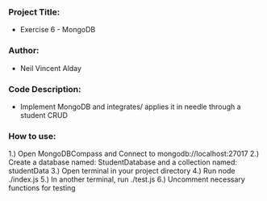 ### Project Title: 
  - Exercise 6 - MongoDB
### Author: 
  - Neil Vincent Alday
### Code Description:
  - Implement MongoDB and integrates/ applies it in needle through a student CRUD
### How to use:
  1.) Open MongoDBCompass and Connect to mongodb://localhost:27017
  2.) Create a database named: StudentDatabase and a collection named: studentData
  3.) Open terminal in your project directory
  4.) Run node ./index.js
  5.) In another terminal, run ./test.js
  6.) Uncomment necessary functions for testing
